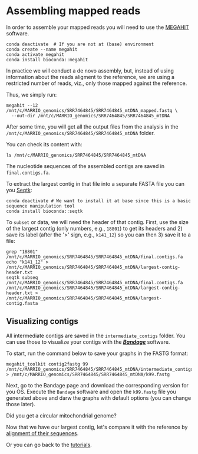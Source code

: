 # Assembling mapped reads

In order to assemble your mapped reads you will need to use the [MEGAHIT](https://github.com/voutcn/megahit) software.

```
conda deactivate  # If you are not at (base) environment
conda create --name megahit
conda activate megahit
conda install bioconda::megahit
```

In practice we will conduct a de novo assembly, but, instead of using information about the reads aligment to the reference, we are using a restricted number of reads, viz., only those mapped against the reference.

Thus, we simply run:

```
megahit --12 /mnt/c/MARRIO_genomics/SRR7464845/SRR7464845_mtDNA_mapped.fastq \
  --out-dir /mnt/c/MARRIO_genomics/SRR7464845/SRR7464845_mtDNA
```

After some time, you will get all the output files from the analysis in the `/mnt/c/MARRIO_genomics/SRR7464845/SRR7464845_mtDNA` folder. 

You can check its content with:

```
ls /mnt/c/MARRIO_genomics/SRR7464845/SRR7464845_mtDNA
```

The nucleotide sequences of the assembled contigs are saved in `final.contigs.fa`. 

To extract the largest contig in that file into a separate FASTA file you can you [Seqtk](https://github.com/lh3/seqtk):

```
conda deactivate # We want to install it at base since this is a basic sequence manipulation tool
conda install bioconda::seqtk
```

To `subset` or data, we will need the header of that contig. First, use the size of the largest contig (only numbers, e.g., `18801`) to get its headers and 2) save its label (after the '>' sign, e.g., `k141_12`) so you can then 3) save it to a file:

```
grep "18801" /mnt/c/MARRIO_genomics/SRR7464845/SRR7464845_mtDNA/final.contigs.fa
echo "k141_12" > /mnt/c/MARRIO_genomics/SRR7464845/SRR7464845_mtDNA/largest-contig-header.txt
seqtk subseq /mnt/c/MARRIO_genomics/SRR7464845/SRR7464845_mtDNA/final.contigs.fa /mnt/c/MARRIO_genomics/SRR7464845/SRR7464845_mtDNA/largest-contig-header.txt > /mnt/c/MARRIO_genomics/SRR7464845/SRR7464845_mtDNA/largest-contig.fasta
```

## Visualizing contigs

All intermediate contigs are saved in the `intermediate_contigs` folder. You can use those to visualize your contigs with the [***Bandage***](https://rrwick.github.io/Bandage/) software.

To start, run the command below to save your graphs in the FASTG format:

```
megahit_toolkit contig2fastg 99 /mnt/c/MARRIO_genomics/SRR7464845/SRR7464845_mtDNA/intermediate_contigs/k99.contigs.fa > /mnt/c/MARRIO_genomics/SRR7464845/SRR7464845_mtDNA/k99.fastg
```

Next, go to the Bandage page and download the corresponding version for you OS. Execute the `Bandage` software and open the `k99.fastg` file you generated above and darw the graphs with default options (you can change those later).

Did you get a circular mitochondrial genome? 

Now that we have our largest contig, let's compare it with the reference by [alignment of their sequences](https://github.com/depaulats/MARRIO_genomics/blob/main/align.md).

Or you can go back to the [tutorials](https://github.com/depaulats/MARRIO_genomics/blob/main/tutorials.md). 

